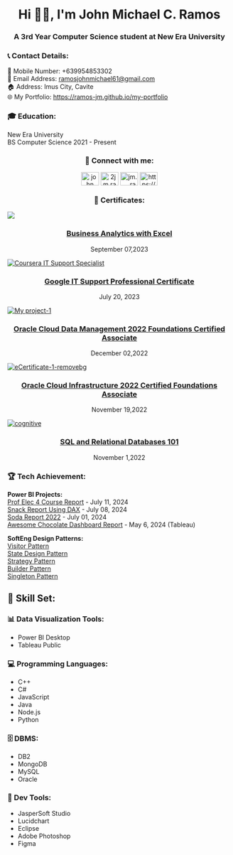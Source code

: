 <h1 align="center">Hi 🙋‍♂️, I'm John Michael C. Ramos</h1>
<h3 align="center">A 3rd Year Computer Science student at New Era University</h3>

<h3 align="left">📞 Contact Details:</h3>
<p align="left">
  📲 Mobile Number: +639954853302<br>
  📧 Email Address: <a href="mailto:ramosjohnmichael61@gmail.com">ramosjohnmichael61@gmail.com</a><br>
  🏠 Address: Imus City, Cavite<br>
  🌐 My Portfolio: <a href = "https://ramos-jm.github.io/my-portfolio/">https://ramos-jm.github.io/my-portfolio</a>
</p>

<h3 align="left">🎓 Education:</h3>
<p>
  New Era University <br>
  BS Computer Science 2021 - Present
</p>

<h3 align="center">🔗 Connect with me:</h3>
<p align="center">
<a href="https://linkedin.com/in/ramos-jm" target="blank"><img align="center" src="https://raw.githubusercontent.com/rahuldkjain/github-profile-readme-generator/master/src/images/icons/Social/linked-in-alt.svg" alt="john michael ramos" height="30" width="40" /></a>
<a href="https://www.facebook.com/iamcharizardd" target="blank"><img align="center" src="https://raw.githubusercontent.com/rahuldkjain/github-profile-readme-generator/master/src/images/icons/Social/facebook.svg" alt="2jm.ramos1" height="30" width="40" /></a>
<a href="https://instagram.com/jm.__.ramos" target="blank"><img align="center" src="https://raw.githubusercontent.com/rahuldkjain/github-profile-readme-generator/master/src/images/icons/Social/instagram.svg" alt="jm.__.ramos" height="30" width="40" /></a>
<a href="https://discord.com/users/813444666744897566" target="blank"><img align="center" src="https://raw.githubusercontent.com/rahuldkjain/github-profile-readme-generator/master/src/images/icons/Social/discord.svg" alt="https://discord.com/users/813444666744897566" height="30" width="40" /></a>
</p>

<h3 align="center">📜 Certificates:</h3>

<a href= "https://simpli-web.app.link/e/iJyyiWeV6Cb"><img src="https://github.com/ramos-jm/portfolio/assets/127398189/55755757-5baf-4803-ab7f-42fa6771e177"></a>
<h3 align = "center"><a href="https://simpli-web.app.link/e/iJyyiWeV6Cb">Business Analytics with Excel</a></h3><p align = "center">September 07,2023</p>

<a href ="https://coursera.org/share/a6df64fa6114c0dc37f41be28eda3d21">![Coursera IT Support Specialist](https://github.com/ramos-jm/portfolio/assets/127398189/b10dce4f-05f3-4b3a-b7f1-8f0143679018)</a> 
<h3 align = "center"><a href="https://coursera.org/share/a6df64fa6114c0dc37f41be28eda3d21">Google IT Support Professional Certificate</a></h3><p align = "center">July 20, 2023</p>

<a href= "https://catalog-education.oracle.com/pls/certview/sharebadge?id=AC1CD7BC2ED20729F7D84529E2B0BAC70DB621ACDFF462E865762514F5413C61">![My project-1](https://github.com/ramos-jm/portfolio/assets/127398189/8357694e-7881-4a13-9f37-1fa9c24dc820)</a> 
<h3 align = "center"><a href="https://catalog-education.oracle.com/pls/certview/sharebadge?id=AC1CD7BC2ED20729F7D84529E2B0BAC70DB621ACDFF462E865762514F5413C61">Oracle Cloud Data Management 2022 Foundations Certified Associate</a></h3><p align = "center">December 02,2022</p>

<a href= "[https://simpli-web.app.link/e/iJyyiWeV6Cb](https://catalog-education.oracle.com/pls/certview/sharebadge?id=F6A182158601C0E6B51634753573338AB42AFE13A9267A2083870BFF9C6EE0BC)">![eCertificate-1-removebg](https://github.com/ramos-jm/portfolio/assets/127398189/9e795396-11bb-4532-81bc-6fca2c27f07f)</a> 
<h3 align = "center"><a href="https://catalog-education.oracle.com/pls/certview/sharebadge?id=F6A182158601C0E6B51634753573338AB42AFE13A9267A2083870BFF9C6EE0BC">Oracle Cloud Infrastructure 2022 Certified Foundations Associate</a></h3><p align = "center">November 19,2022</p>

<a href= "[https://simpli-web.app.link/e/iJyyiWeV6Cb](https://courses.cognitiveclass.ai/certificates/7a03a7f366b04c4ba9216095b4f34ef3)">![cognitive](https://github.com/ramos-jm/portfolio/assets/127398189/bdb3289d-dd3b-4e82-aac1-58dfd4e3fcc6)</a> 
<h3 align = "center"><a href="https://courses.cognitiveclass.ai/certificates/7a03a7f366b04c4ba9216095b4f34ef3">SQL and Relational Databases 101</a></h3><p align = "center">November 1,2022</p>

<h3 align="left">🏆 Tech Achievement:</h3>
<p>
  <strong>Power BI Projects:</strong><br>
  <a href="https://app.powerbi.com/view?r=eyJrIjoiNDc5OGZhMzUtMjI1OS00MTUxLWFkZGMtNTY4ODc0ZGQzZmI0IiwidCI6IjQxZWYxNTMyLTQ3YTktNGVhMC1hNjZiLWM0NGY5MjdjMzZmOCIsImMiOjF9">Prof Elec 4 Course Report</a> - July 11, 2024 <br>
  <a href="https://app.powerbi.com/view?r=eyJrIjoiNzFhNjVhZmQtZDk4OC00NzI0LWJiZjQtMmU5MDYxYzVkNmYwIiwidCI6IjQxZWYxNTMyLTQ3YTktNGVhMC1hNjZiLWM0NGY5MjdjMzZmOCIsImMiOjF9">Snack Report Using DAX</a> - July 08, 2024 <br>
  <a href="https://app.powerbi.com/view?r=eyJrIjoiMTdiNGQzY2EtZGFjNy00MzgxLWI5OWQtY2NiMWU2YzNmNDZjIiwidCI6IjVlYzVhNzdhLTE0Y2QtNDVmMC1hYTZmLTcyMzZhYjZlZTM5MyIsImMiOjEwfQ%3D%3D">Soda Report 2022</a> - July 01, 2024 <br>
  <a href="https://ramos-jm.github.io/Awesome-Chocolate-Sales-Report/">Awesome Chocolate Dashboard Report</a> - May 6, 2024 (Tableau)
</p>

<p>
  <strong>SoftEng Design Patterns:</strong><br>
  <a href="https://github.com/ramos-jm/visitorPattern2">Visitor Pattern</a> <br>
  <a href="https://github.com/ramos-jm/stateDesignPattern">State Design Pattern</a> <br>
  <a href="https://github.com/ramos-jm/strategyPattern">Strategy Pattern</a> <br>
  <a href="https://github.com/ramos-jm/builderPattern">Builder Pattern</a> <br>
  <a href="https://github.com/ramos-jm/singletonPattern">Singleton Pattern</a>
</p>

<h2 align="left">💼 Skill Set:</h2>

<h3>📊 Data Visualization Tools:</h3> 
<ul>
  <li>Power BI Desktop</li>
  <li>Tableau Public</li>
</ul>
<h3>💻 Programming Languages:</h3>
<ul>
  <li>C++</li>
  <li>C#</li>
  <li>JavaScript</li>
  <li>Java</li> 
  <li>Node.js</li>
  <li>Python</li>
</ul>
<h3>🗄️ DBMS:</h3> 
<ul>
  <li>DB2</li>
  <li>MongoDB</li>
  <li>MySQL</li>
  <li>Oracle</li>
</ul>
<h3>🔧 Dev Tools:</h3> 
<ul>
  <li>JasperSoft Studio</li> 
  <li>Lucidchart</li> 
  <li>Eclipse</li> 
  <li>Adobe Photoshop</li>
  <li>Figma</li>
</ul>
